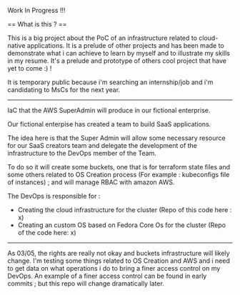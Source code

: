 Work In Progress !!!

== What is this ? ==

This is a big project about the PoC of an infrastructure related to cloud-native applications. 
It is a prelude of other projects and has been made to demonstrate what i can achieve to learn 
by myself and to illustrate my skills in my resume. 
It's a prelude and prototype of others cool project that have yet to come :) !

It is temporary public because i'm searching an internship/job and i'm candidating to MsCs for 
the next year.

--------------------------------------------------------------------------------------------------

IaC that the AWS SuperAdmin will produce in our fictional enterprise.

Our fictional enterpise has created a team to build SaaS applications.

The idea here is that the Super Admin will allow some necessary resource for our SaaS creators team and delegate
the development of the infrastructure to the DevOps member of the Team. 

To do so it will create some buckets, one that is for terraform state files and some others related to OS Creation process (For example : kubeconfigs file of instances) ; and will manage RBAC with amazon AWS.

The DevOps is responsible for :
- Creating the cloud infrastructure for the cluster (Repo of this code here : x)
- Creating an custom OS based on Fedora Core Os for the cluster (Repo of the code here: x)

--------------------------------------------------------------------------------------------------

As 03/05, the rights are really not okay and buckets infrastructure will likely change. 
I'm testing some things related to OS Creation and AWS and i need to 
get data on what operations i do to bring a finer access control on my DevOps. 
An example of a finer access control can be found in early commits ; but this repo will change dramatically later. 
